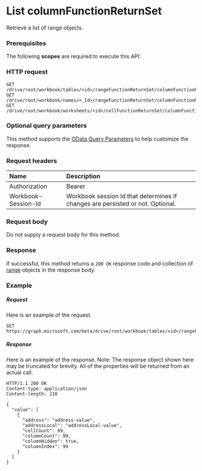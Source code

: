 # List columnFunctionReturnSet

Retrieve a list of range objects.
### Prerequisites
The following **scopes** are required to execute this API: 
### HTTP request
<!-- { "blockType": "ignored" } -->
```http
GET /drive/root/workbook/tables/<id>/rangeFunctionReturnSet/columnFunctionReturnSet
GET /drive/root/workbook/names/<_Id>/rangeFunctionReturnSet/columnFunctionReturnSet
GET /drive/root/workbook/worksheets/<id>/cellFunctionReturnSet/columnFunctionReturnSet
```
### Optional query parameters
This method supports the [OData Query Parameters](http://graph.microsoft.io/docs/overview/query_parameters) to help customize the response.

### Request headers
| Name      |Description|
|:----------|:----------|
| Authorization  | Bearer <code>|
| Workbook-Session-Id  | Workbook session Id that determines if changes are persisted or not. Optional.|

### Request body
Do not supply a request body for this method.
### Response
If successful, this method returns a `200 OK` response code and collection of [range](../resources/range.md) objects in the response body.
### Example
##### Request
Here is an example of the request.
<!-- {
  "blockType": "request",
  "name": "get_columnfunctionreturnset"
}-->
```http
GET https://graph.microsoft.com/beta/drive/root/workbook/tables/<id>/rangeFunctionReturnSet/columnFunctionReturnSet
```
##### Response
Here is an example of the response. Note: The response object shown here may be truncated for brevity. All of the properties will be returned from an actual call.
<!-- {
  "blockType": "response",
  "truncated": true,
  "@odata.type": "microsoft.graph.range",
  "isCollection": true
} -->
```http
HTTP/1.1 200 OK
Content-type: application/json
Content-length: 210

{
  "value": [
    {
      "address": "address-value",
      "addressLocal": "addressLocal-value",
      "cellCount": 99,
      "columnCount": 99,
      "columnHidden": true,
      "columnIndex": 99
    }
  ]
}
```

<!-- uuid: 8fcb5dbc-d5aa-4681-8e31-b001d5168d79
2015-10-25 14:57:30 UTC -->
<!-- {
  "type": "#page.annotation",
  "description": "List columnFunctionReturnSet",
  "keywords": "",
  "section": "documentation",
  "tocPath": ""
}-->